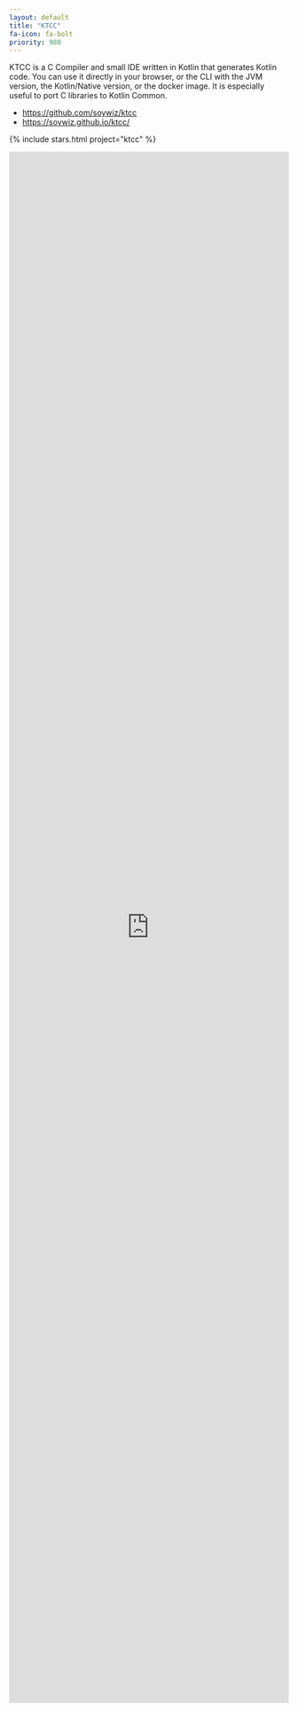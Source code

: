 ```yaml
---
layout: default
title: "KTCC"
fa-icon: fa-bolt
priority: 980
---
```


KTCC is a C Compiler and small IDE written in Kotlin that generates Kotlin code. You can use it directly in your browser, or the CLI with the JVM version, the Kotlin/Native version, or the docker image. It is especially useful to port C libraries to Kotlin Common.

* <https://github.com/soywiz/ktcc>
* <https://soywiz.github.io/ktcc/>

{% include stars.html project="ktcc" %}

<embed src="https://korlibs.github.io/ktcc/" style="width: 100%;height:70vh;" />
